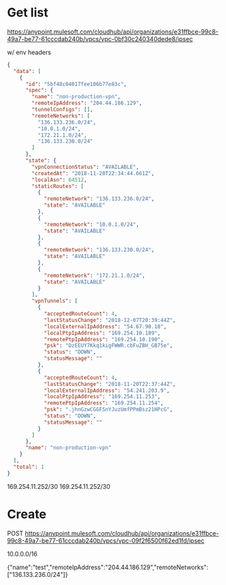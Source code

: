 # Get list


https://anypoint.mulesoft.com/cloudhub/api/organizations/e31ffbce-99c8-49a7-be77-61cccdab240b/vpcs/vpc-0bf30c240340dede8/ipsec

w/ env headers

```json
{
  "data": [
    {
      "id": "5bf48c04017fee106b77e83c",
      "spec": {
        "name": "non-production-vpn",
        "remoteIpAddress": "204.44.186.129",
        "tunnelConfigs": [],
        "remoteNetworks": [
          "136.133.236.0/24",
          "10.0.1.0/24",
          "172.21.1.0/24",
          "136.133.230.0/24"
        ]
      },
      "state": {
        "vpnConnectionStatus": "AVAILABLE",
        "createdAt": "2018-11-20T22:34:44.661Z",
        "localAsn": 64512,
        "staticRoutes": [
          {
            "remoteNetwork": "136.133.236.0/24",
            "state": "AVAILABLE"
          },
          {
            "remoteNetwork": "10.0.1.0/24",
            "state": "AVAILABLE"
          },
          {
            "remoteNetwork": "136.133.230.0/24",
            "state": "AVAILABLE"
          },
          {
            "remoteNetwork": "172.21.1.0/24",
            "state": "AVAILABLE"
          }
        ],
        "vpnTunnels": [
          {
            "acceptedRouteCount": 4,
            "lastStatusChange": "2018-12-07T20:39:44Z",
            "localExternalIpAddress": "54.67.90.18",
            "localPtpIpAddress": "169.254.10.189",
            "remotePtpIpAddress": "169.254.10.190",
            "psk": "DzEEUY7Kkq1kigFWWR.cbFuZBH_GB75e",
            "status": "DOWN",
            "statusMessage": ""
          },
          {
            "acceptedRouteCount": 4,
            "lastStatusChange": "2018-11-20T22:37:44Z",
            "localExternalIpAddress": "54.241.203.9",
            "localPtpIpAddress": "169.254.11.253",
            "remotePtpIpAddress": "169.254.11.254",
            "psk": ".jhnGzwCGGFSnYJuzUmfPPmBsz21HPcG",
            "status": "DOWN",
            "statusMessage": ""
          }
        ]
      },
      "name": "non-production-vpn"
    }
  ],
  "total": 1
}
```

169.254.11.252/30
169.254.11.252/30


# Create

POST https://anypoint.mulesoft.com/cloudhub/api/organizations/e31ffbce-99c8-49a7-be77-61cccdab240b/vpcs/vpc-09f2f6500f62ed1fd/ipsec

10.0.0.0/16

{"name":"test","remoteIpAddress":"204.44.186.129","remoteNetworks":["136.133.236.0/24"]}